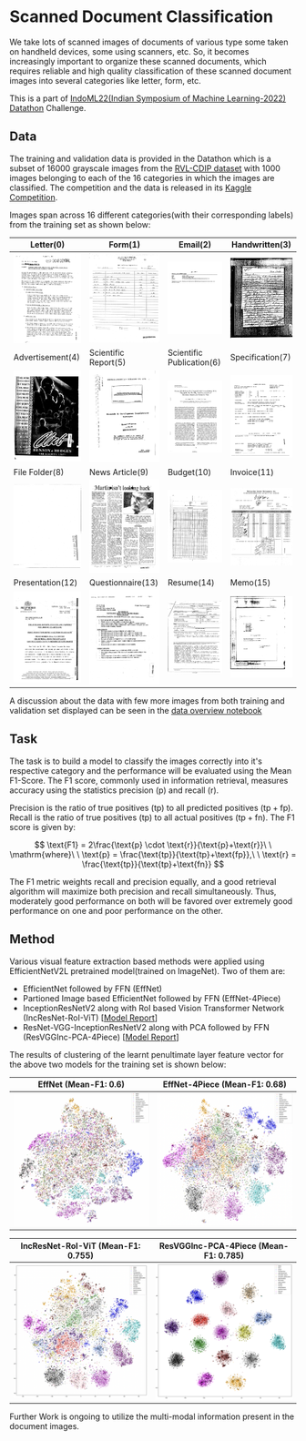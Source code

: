 # Scanned Document Classification

We take lots of scanned images of documents of various type some taken on handheld devices, some using scanners, etc. So, it becomes increasingly important to organize these scanned documents, which requires reliable and high quality classification of these scanned document images into several categories like letter, form, etc.

This is a part of [IndoML22(Indian Symposium of Machine Learning-2022)](https://indoml.in/) [Datathon](https://sites.google.com/view/datathonindoml/home) Challenge.

## Data

The training and validation data is provided in the Datathon which is a subset of 16000 grayscale images from the [RVL-CDIP dataset](https://adamharley.com/rvl-cdip/) with 1000 images belonging to each of the 16 categories in which the images are classified. The competition and the data is released in its [Kaggle Competition](https://www.kaggle.com/competitions/datathonindoml-2022).

Images span across 16 different categories(with their corresponding labels) from the training set as shown below:

Letter(0)|Form(1)|Email(2)|Handwritten(3)
--|--|--|--
![letter](Samples/train/letter.png)|![form](Samples/train/form.png)|![email](Samples/train/email.png)|![handwritten](Samples/train/handwritten.png)
Advertisement(4)|Scientific Report(5)|Scientific Publication(6)|Specification(7)
![advertisement](Samples/train/advertisement.png)|![report](Samples/train/report.png)|![publication](Samples/train/publication.png)|![specification](Samples/train/specification.png)
File Folder(8)|News Article(9)|Budget(10)|Invoice(11)
![filefolder](Samples/train/filefolder.png)|![newsarticle](Samples/train/newsarticle.png)|![budget](Samples/train/budget.png)|![invoice](Samples/train/invoice.png)
Presentation(12)|Questionnaire(13)|Resume(14)|Memo(15)
![presentation](Samples/train/presentation.png)|![questionnaire](Samples/train/questionnaire.png)|![resume](Samples/train/resume.png)|![memo](Samples/train/memo.png)

A discussion about the data with few more images from both training and validation set displayed can be seen in the [data overview notebook](Data-Overview.ipynb)

## Task

The task is to build a model to classify the images correctly into it's respective category and the performance will be evaluated using the Mean F1-Score. The F1 score, commonly used in information retrieval, measures accuracy using the statistics precision $(\text{p})$ and recall $(\text{r})$.

Precision is the ratio of true positives $(\text{tp})$ to all predicted positives $(\text{tp} + \text{fp})$. Recall is the ratio of true positives $(\text{tp})$ to all actual positives $(\text{tp} + \text{fn})$. The F1 score is given by:

$$ \text{F1} = 2\frac{\text{p} \cdot \text{r}}{\text{p}+\text{r}}\ \ \mathrm{where}\ \ \text{p} = \frac{\text{tp}}{\text{tp}+\text{fp}},\ \ \text{r} = \frac{\text{tp}}{\text{tp}+\text{fn}} $$

The F1 metric weights recall and precision equally, and a good retrieval algorithm will maximize both precision and recall simultaneously. Thus, moderately good performance on both will be favored over extremely good performance on one and poor performance on the other.

## Method

Various visual feature extraction based methods were applied using EfficientNetV2L pretrained model(trained on ImageNet). Two of them are:
- EfficientNet followed by FFN (EffNet)
- Partioned Image based EfficientNet followed by FFN (EffNet-4Piece)
- InceptionResNetV2 along with RoI based Vision Transformer Network (IncResNet-RoI-ViT) [[Model Report](Report/Datathon-22-Report.pdf)]
- ResNet-VGG-InceptionResNetV2 along with PCA followed by FFN (ResVGGInc-PCA-4Piece) [[Model Report](Report/Datathon-22-Report.pdf)]

The results of clustering of the learnt penultimate layer feature vector for the above two models for the training set is shown below:

EffNet (Mean-F1: 0.6)|EffNet-4Piece (Mean-F1: 0.68)
--|--
![EffNet](Visualizations/EffNet.png)|![EffNet-4Piece](Visualizations/EffNet-4Piece.png)

IncResNet-RoI-ViT (Mean-F1: 0.755)|ResVGGInc-PCA-4Piece (Mean-F1: 0.785)
--|--
![IncResNet-RoI-ViT](Visualizations/IncResNet-kPiece-ViT.png)|![ResVGGInc-PCA-4Piece](Visualizations/ResVGGInc-PCA-4Piece.png)

Further Work is ongoing to utilize the multi-modal information present in the document images.
